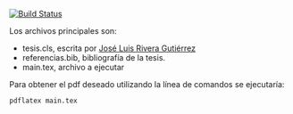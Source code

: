 [![Build Status](https://travis-ci.org/jsparedes/UNI-FIM-LaTeX.svg?branch=master)](https://travis-ci.org/jsparedes/UNI-FIM-LaTeX)

Los archivos principales son:
- tesis.cls, escrita por [José Luis Rivera Gutiérrez](https://people.epfl.ch/jose.riveragutierrez?lang=en)
- referencias.bib, bibliografía de la tesis.
- main.tex, archivo a ejecutar

Para obtener el pdf deseado utilizando la línea de comandos se ejecutaría:

```
pdflatex main.tex
```
